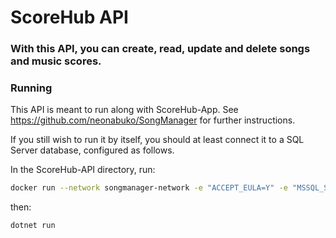 # ScoreHub API

### With this API, you can create, read, update and delete songs and music scores.

### Running
This API is meant to run along with ScoreHub-App. See https://github.com/neonabuko/SongManager for further instructions.

If you still wish to run it by itself, you should at least connect it to a SQL Server database, configured as follows.

In the ScoreHub-API directory, run:

```bash
docker run --network songmanager-network -e "ACCEPT_EULA=Y" -e "MSSQL_SA_PASSWORD=Password@123" -p 5432:5432 -v ./songs:/var/opt/mssql/songs -v mssql_server:/var/opt/mssql -d --rm --name songmanager-database_c mcr.microsoft.com/mssql/server:latest
```

then:

```bash
dotnet run
```